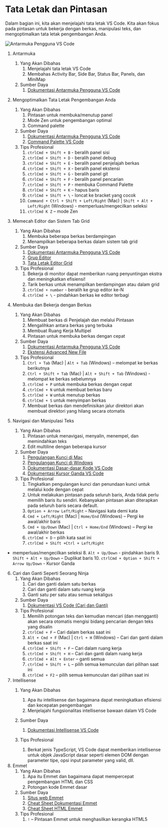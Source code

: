 # Tata Letak dan Pintasan

Dalam bagian ini, kita akan menjelajahi tata letak VS Code. Kita akan fokus pada pintasan untuk bekerja dengan berkas, manipulasi teks, dan mengoptimalkan tata letak pengembangan Anda.

![Antarmuka Pengguna VS Code](../images/interface.png)

1. Antarmuka
    1. Yang Akan Dibahas
        1. Menjelajahi tata letak VS Code
        2. Membahas Activity Bar, Side Bar, Status Bar, Panels, dan MiniMap
    2. Sumber Daya
        1. [Dokumentasi Antarmuka Pengguna VS Code](https://code.visualstudio.com/docs/getstarted/userinterface)

2. Mengoptimalkan Tata Letak Pengembangan Anda
    1. Yang Akan Dibahas
        1. Pintasan untuk membuka/menutup panel
        2. Mode Zen untuk pengembangan optimal
        3. Command palette
    2. Sumber Daya
        1. [Dokumentasi Antarmuka Pengguna VS Code](https://code.visualstudio.com/docs/getstarted/userinterface)
        2. [Command Palette VS Code](https://code.visualstudio.com/docs/getstarted/userinterface#_command-palette)
    3. Tips Profesional
        1. `ctrlCmd + Shift + B` - beralih panel sisi
        2. `ctrlCmd + Shift + D` - beralih panel debug
        3. `ctrlCmd + Shift + E` - beralih panel penjelajah berkas
        4. `ctrlCmd + Shift + X` - beralih panel ekstensi
        5. `ctrlCmd + Shift + G` - beralih panel git
        6. `ctrlCmd + Shift + F` - beralih panel pencarian
        7. `ctrlCmd + Shift + P` - membuka Command Palette
        8. `ctrlCmd + Shift + K` – hapus baris
        9. `ctrlCmd + Shift + \` - loncat ke bracket yang cocok
        10. `Command + Ctrl + Shift + Left/Right` (Mac) | `Shift + Alt + Left/Right` (Windows)  - memperluas/mengecilkan seleksi
        11. `ctrlCmd K Z` – mode Zen
3. Memecah Editor dan Sistem Tab Grid
    1. Yang Akan Dibahas
        1. Membuka beberapa berkas berdampingan
        2. Menampilkan beberapa berkas dalam sistem tab grid
    2. Sumber Daya
        1. [Dokumentasi Antarmuka Pengguna VS Code](https://code.visualstudio.com/docs/getstarted/userinterface)
        2. [Grup Editor](https://code.visualstudio.com/docs/getstarted/userinterface#_editor-groups)
        3. [Tata Letak Editor Grid](https://code.visualstudio.com/docs/getstarted/userinterface#_grid-editor-layout)
    3. Tips Profesional
        1. Bekerja di monitor dapat memberikan ruang penyuntingan ekstra dan meningkatkan efisiensi!
        2. Tarik berkas untuk menampilkan berdampingan atau dalam grid
        3. `ctrlCmd + number` - beralih ke grup editor ke-N
        4. `ctrlCmd + \` - pindahkan berkas ke editor terbagi
4. Membuka dan Bekerja dengan Berkas
    1. Yang Akan Dibahas
        1. Membuat berkas di Penjelajah dan melalui Pintasan
        2. Mengalihkan antara berkas yang terbuka
        3. Membuat Ruang Kerja Multipel
        4. Pintasan untuk membuka berkas dengan cepat
    2. Sumber Daya
        1. [Dokumentasi Antarmuka Pengguna VS Code](https://code.visualstudio.com/docs/getstarted/userinterface)
        2. [Ekstensi Advanced New File](https://marketplace.visualstudio.com/items?itemName=patbenatar.advanced-new-file)
    3. Tips Profesional
        1. `Ctrl + Tab` (Mac) | `Alt + Tab` (Windows) – melompat ke berkas berikutnya
        2. `Ctrl + Shift + Tab` (Mac) | `Alt + Shift + Tab`  (Windows) - melompat ke berkas sebelumnya
        3. `ctrlCmd + P` untuk membuka berkas dengan cepat
        4. `ctrlCmd + N` untuk membuat berkas baru
        5. `ctrlCmd + W` untuk menutup berkas
        6. `ctrlCmd + S` untuk menyimpan berkas
        7. Membuat berkas dan mendefinisikan jalur direktori akan membuat direktori yang hilang secara otomatis
5. Navigasi dan Manipulasi Teks
    1. Yang Akan Dibahas
        1. Pintasan untuk menavigasi, menyalin, menempel, dan memindahkan teks
        2. Edit multiline dengan beberapa kursor
    2. Sumber Daya
        1. [Pengulangan Kunci di Mac](https://support.apple.com/kb/PH26213?locale=en_US)
        2. [Pengulangan Kunci di Windows](https://www.dummies.com/computers/pcs/set-your-keyboards-repeat-delay-and-repeat-rate/)
        3. [Dokumentasi Dasar-dasar Kode VS Code](https://code.visualstudio.com/docs/editor/codebasics)
        4. [Dokumentasi Kursor Ganda VS Code](https://code.visualstudio.com/docs/editor/codebasics#_multiple-selections-multicursor)
    3. Tips Profesional
        1. Tingkatkan pengulangan kunci dan penundaan kunci untuk melalui kode dengan cepat
        2. Untuk melakukan pintasan pada seluruh baris, Anda tidak perlu memilih baris itu sendiri. Kebanyakan pintasan akan diterapkan pada seluruh baris secara default.
        3. `Option + Arrow Left/Right` – Navigasi kata demi kata
        4. `Cmd + Left/Right`  (Mac) | `Home/End`  (Windows) – Pergi ke awal/akhir baris
        5. `Cmd + Up/Down`  (Mac) | `Ctrl + Home/End`  (Windows) – Pergi ke awal/akhir berkas
        6. `ctrlCmd + D` – pilih kata saat ini
        7. `ctrlCmd + Shift +Ctrl + Left/Right`

  - memperluas/mengecilkan seleksi
        8. `Alt + Up/Down`  - pindahkan baris
        9. `Shift + Alt + Up/Down` – Duplikat baris
        10. `ctrlCmd + Option + Shift + Arrow Up/Down`  - Kursor Ganda
6. Cari dan Ganti Seperti Seorang Ninja
    1. Yang Akan Dibahas
        1. Cari dan ganti dalam satu berkas
        2. Cari dan ganti dalam satu ruang kerja
        3. Ganti satu per satu atau semua sekaligus
    2. Sumber Daya
        1. [Dokumentasi VS Code (Cari dan Ganti)](https://code.visualstudio.com/docs/editor/codebasics)
    3. Tips Profesional
        1. Memilih potongan teks dan kemudian mencari (dan mengganti) akan secara otomatis mengisi bidang pencarian dengan teks yang disalin
        2. `ctrlCmd + F` – Cari dalam berkas saat ini
        3. `Alt + Cmd + F` (Mac) | `Ctrl + H` (Windows) – Cari dan ganti dalam berkas saat ini
        4. `ctrlCmd + Shift + F` – Cari dalam ruang kerja
        5. `ctrlCmd + Shift + H` – Cari dan ganti dalam ruang kerja
        6. `ctrlCmd + Alt + Enter` – ganti semua
        7. `ctrlCmd + Shift + L` – pilih semua kemunculan dari pilihan saat ini
        8. `ctrlCmd + F2` – pilih semua kemunculan dari pilihan saat ini
7. Intellisense
    1. Yang Akan Dibahas
        1. Apa itu intellisense dan bagaimana dapat meningkatkan efisiensi dan kecepatan pengembangan
        2. Menjelajahi fungsionalitas intellisense bawaan dalam VS Code
    2. Sumber Daya
        1. [Dokumentasi Intellisense VS Code](https://code.visualstudio.com/docs/editor/intellisense)

    3. Tips Profesional
        1. Berkat jenis TypeScript, VS Code dapat memberikan intellisense untuk objek JavaScript dasar seperti elemen DOM dengan parameter tipe, opsi input parameter yang valid, dll.
8. Emmet
    1. Yang Akan Dibahas
        1. Apa itu Emmet dan bagaimana dapat mempercepat pengembangan HTML dan CSS
        2. Potongan kode Emmet dasar
    2. Sumber Daya
        1. [Situs web Emmet](https://emmet.io/)
        2. [Cheat Sheet Dokumentasi Emmet](https://docs.emmet.io/cheat-sheet/)
        3. [Cheat Sheet HTML Emmet](https://github.com/jamesqquick/emmet-html-snippets-cheatsheet)
    3. Tips Profesional
        1. `!` – Pintasan Emmet untuk menghasilkan kerangka HTML5